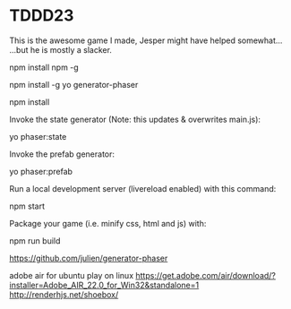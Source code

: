# TDDD23
This is the awesome game I made, Jesper might have helped somewhat...  ...but he is mostly a slacker.

npm install npm -g

npm install -g yo generator-phaser

npm install


Invoke the state generator (Note: this updates & overwrites main.js):

yo phaser:state

Invoke the prefab generator:

yo phaser:prefab

Run a local development server (livereload enabled) with this command:

npm start

Package your game (i.e. minify css, html and js) with:

npm run build

https://github.com/julien/generator-phaser


adobe air for ubuntu
play on linux
https://get.adobe.com/air/download/?installer=Adobe_AIR_22.0_for_Win32&standalone=1
http://renderhjs.net/shoebox/